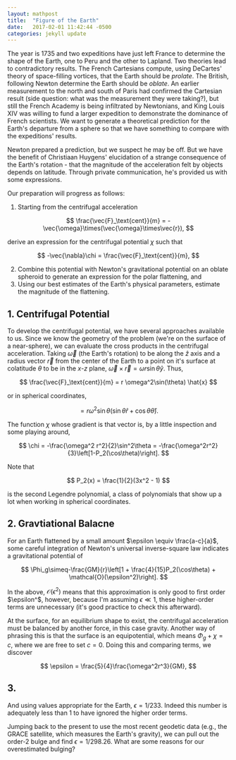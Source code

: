 ```yaml
---
layout: mathpost
title:  "Figure of the Earth"
date:   2017-02-01 11:42:44 -0500
categories: jekyll update
---
```

The year is 1735 and two expeditions have just left France to determine the shape of the Earth, one to Peru and the other to Lapland. Two theories lead to contradictory results. The French Cartesians compute, using DeCartes' theory of space-filling vortices, that the Earth should be _prolate_. The British, following Newton determine the Earth should be _oblate_. An earlier measurement to the north and south of Paris had confirmed the Cartesian result (side question: what was the measurement they were taking?), but still the French Academy is being infiltrated by Newtonians, and King Louis XIV was willing to fund a larger expedition to demonstrate the dominance of French scientists. We want to generate a theoretical prediction for the Earth's departure from a sphere so that we have something to compare with the expeditions' results.

Newton prepared a prediction, but we suspect he may be off. But we have the benefit of Christiaan Huygens' elucidation of a strange consequence of the Earth's rotation - that the magnitude of the acceleration felt by objects depends on latitude. Through private communication, he's provided us with some expressions.

Our preparation will progress as follows:
1. Starting from the centrifugal acceleration

$$
\frac{\vec{F}_\text{cent}}{m} = -\vec{\omega}\times(\vec{\omega}\times\vec{r}),
$$

derive an expression for the centrifugal potential $\chi$ such that

$$
-\vec{\nabla}\chi = \frac{\vec{F}_\text{cent}}{m},
$$

2. Combine this potential with Newton's gravitational potential on an oblate spheroid to generate an expression for the polar flattening, and
3. Using our best estimates of the Earth's physical parameters, estimate the magnitude of the flattening.

## 1. Centrifugal Potential
To develop the centrifugal potential, we have several approaches available to us. Since we know the geometry of the problem (we're on the surface of a near-sphere), we can evaluate the cross products in the centrifugal acceleration. Taking $\vec{\omega}$ (the Earth's rotation) to be along the $\hat{z}$ axis and a radius vector $\vec{r}$ from the center of the Earth to a point on it's surface at colatitude $\theta$ to be in the $x$-$z$ plane, $\vec{\omega}\times\vec{r} = \omega r \sin\theta\hat{y}$. Thus,

$$
\frac{\vec{F}_\text{cent}}{m} = r \omega^2\sin(\theta) \hat{x}
$$

or in spherical coordinates,

$$
= r\omega^2\sin\theta(\sin\theta \hat{r} + \cos\theta\hat{\theta}).
$$

The function $\chi$ whose gradient is that vector is, by a little inspection and some playing around,

$$
\chi = -\frac{\omega^2 r^2}{2}\sin^2\theta = -\frac{\omega^2r^2}{3}\left[1-P_2(\cos\theta)\right].
$$

Note that

$$
P_2(x) = \frac{1}{2}(3x^2 - 1)
$$

is the second Legendre polynomial, a class of polynomials that show up a lot when working in spherical coordinates.

## 2. Gravtiational Balacne
For an Earth flattened by a small amount $\epsilon \equiv \frac{a-c}{a}$, some careful integration of Newton's universal inverse-square law indicates a gravitational potential of

$$
\Phi_g\simeq-\frac{GM}{r}\left[1 + \frac{4}{15}P_2(\cos\theta) + \mathcal{O}(\epsilon^2)\right].
$$

In the above, $\mathcal{O}(\epsilon^2)$ means that this approximation is only good to first order $\epsilon^$, however, because I'm assuming $\epsilon\ll1$, these higher-order terms are unnecessary (it's good practice to check this afterward).

At the surface, for an equilibrium shape to exist, the centrifugal acceleration must be balanced by another force, in this case gravity. Another way of phrasing this is that the surface is an equipotential, which means $\Phi_g + \chi = c$, where we are free to set $c=0$. Doing this and comparing terms, we discover

$$
\epsilon = \frac{5}{4}\frac{\omega^2r^3}{GM},
$$

## 3. 
And using values appropriate for the Earth, $\epsilon = 1/233$. Indeed this number is adequately less than 1 to have ignored the higher order terms.

Jumping back to the present to use the most recent geodetic data (e.g., the GRACE satellite, which measures the Earth's gravity), we can pull out the order-2 bulge and find $\epsilon = 1/298.26$. What are some reasons for our overestimated bulging?
